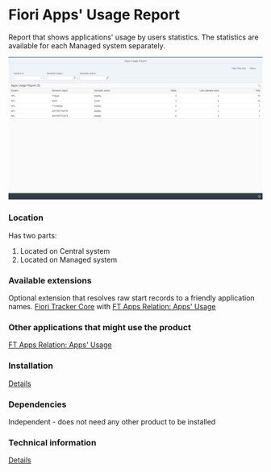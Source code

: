 # Fiori Apps' Usage Report

Report that shows applications' usage by users statistics. The statistics are available for each Managed system separately.

![](res/fa.png)

### Location
Has two parts:
1. Located on Central system
2. Located on Managed system

### Available extensions
Optional extension that resolves raw start records to a friendly application names.
[Fiori Tracker Core](core/SPS02/main.md) with [FT Apps Relation: Apps' Usage](ft-apps-rel-appsusage/FPS01/main.md)

### Other applications that might use the product
[FT Apps Relation: Apps' Usage](ft-apps-rel-appsusage/FPS01/main.md) 

### Installation
[Details](fa/FPS01/inst.md)

### Dependencies
Independent - does not need any other product to be installed

### Technical information
[Details](fa/FPS01/tech.md)